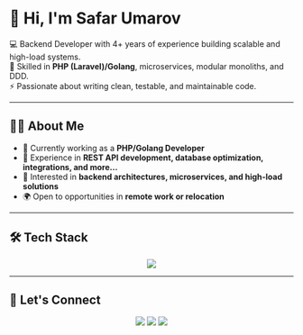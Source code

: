 # 👋 Hi, I'm Safar Umarov  

💻 Backend Developer with 4+ years of experience building scalable and high-load systems.  
🔧 Skilled in **PHP (Laravel)/Golang**, microservices, modular monoliths, and DDD.  
⚡ Passionate about writing clean, testable, and maintainable code.  

---

## 🧑‍💻 About Me
- 🔭 Currently working as a **PHP/Golang Developer**  
- 🚀 Experience in **REST API development, database optimization, integrations, and more...**  
- 🎯 Interested in **backend architectures, microservices, and high-load solutions**  
- 🌍 Open to opportunities in **remote work or relocation**  

---

## 🛠️ Tech Stack
<p align="center">
  <img src="https://skillicons.dev/icons?i=php,laravel,go,postgres,redis,kafka,docker,kubernetes,git,linux,tailwindcss,symfony,python" />
</p>  

---

## 🤝 Let's Connect
<p align="center">
  <a href="https://t.me/safarbek200"><img src="https://img.shields.io/badge/-Telegram-blue?logo=telegram&logoColor=white&style=for-the-badge" /></a>
  <a href="mailto:safarumarov711@gmail.com"><img src="https://img.shields.io/badge/-Gmail-red?logo=gmail&logoColor=white&style=for-the-badge" /></a>
  <a href="https://github.com/umarov-safar"><img src="https://img.shields.io/badge/-GitHub-black?logo=github&logoColor=white&style=for-the-badge" /></a>
</p>
